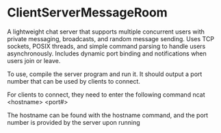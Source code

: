 # ClientServerMessageRoom
A lightweight chat server that supports multiple concurrent users with private messaging, broadcasts, and random message sending. Uses TCP sockets, POSIX threads, and simple command parsing to handle users asynchronously. Includes dynamic port binding and notifications when users join or leave.

To use, compile the server program and run it. It should output a port number that can be used by clients to connect.

For clients to connect, they need to enter the following command
  ncat \<hostname> \<port#>

  The hostname can be found with the hostname command, and the port number is provided by the server upon running
